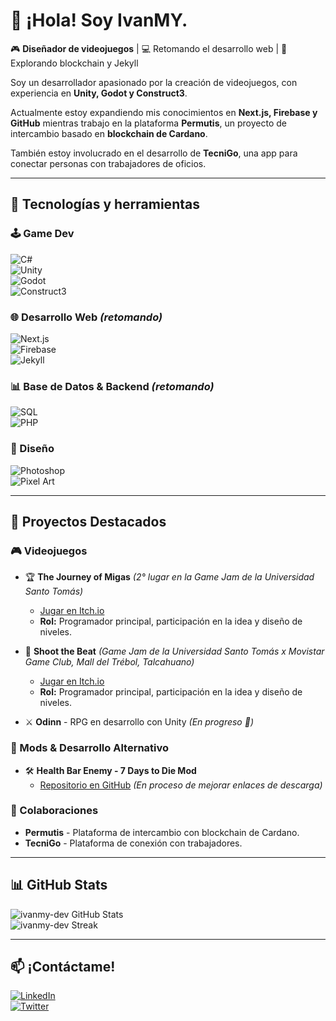# 👋 ¡Hola! Soy IvanMY.  

🎮 **Diseñador de videojuegos** | 💻 Retomando el desarrollo web | 🚀 Explorando blockchain y Jekyll  

Soy un desarrollador apasionado por la creación de videojuegos, con experiencia en **Unity, Godot y Construct3**. 

Actualmente estoy expandiendo mis conocimientos en **Next.js, Firebase y GitHub** mientras trabajo en la plataforma **Permutis**, un proyecto de intercambio basado en **blockchain de Cardano**.  

También estoy involucrado en el desarrollo de **TecniGo**, una app para conectar personas con trabajadores de oficios.  

---

## 🚀 Tecnologías y herramientas  

### **🕹️ Game Dev**  
![C#](https://img.shields.io/badge/C%23-%23239120.svg?style=flat&logo=c-sharp&logoColor=white)  
![Unity](https://img.shields.io/badge/Unity-%23000000.svg?style=flat&logo=unity&logoColor=white)  
![Godot](https://img.shields.io/badge/Godot-%23478CBF.svg?style=flat&logo=godot-engine&logoColor=white)  
![Construct3](https://img.shields.io/badge/Construct3-%23FF7F50.svg?style=flat&logo=construct3&logoColor=white)  

### **🌐 Desarrollo Web** *(retomando)*  
![Next.js](https://img.shields.io/badge/Next.js-000000?style=flat&logo=nextdotjs&logoColor=white)  
![Firebase](https://img.shields.io/badge/Firebase-%23FFCA28.svg?style=flat&logo=firebase&logoColor=white)  
![Jekyll](https://img.shields.io/badge/Jekyll-%23CC0000.svg?style=flat&logo=jekyll&logoColor=white)  

### **📊 Base de Datos & Backend** *(retomando)*  
![SQL](https://img.shields.io/badge/SQL-%2307405e.svg?style=flat&logo=mysql&logoColor=white)  
![PHP](https://img.shields.io/badge/PHP-%23777BB4.svg?style=flat&logo=php&logoColor=white)  

### **🎨 Diseño**  
![Photoshop](https://img.shields.io/badge/Adobe%20Photoshop-%2331A8FF.svg?style=flat&logo=adobe-photoshop&logoColor=white)  
![Pixel Art](https://img.shields.io/badge/Pixel%20Art-%23FFD700.svg?style=flat)  

---

## 📌 Proyectos Destacados  
### **🎮 Videojuegos**  
- 🏆 **The Journey of Migas** *(2° lugar en la Game Jam de la Universidad Santo Tomás)*  
  - [Jugar en Itch.io](https://itch.io/jam/dvj-first-jam/rate/2939414)  
  - **Rol:** Programador principal, participación en la idea y diseño de niveles.  

- 🎵 **Shoot the Beat** *(Game Jam de la Universidad Santo Tomás x Movistar Game Club, Mall del Trébol, Talcahuano)*  
  - [Jugar en Itch.io](https://itch.io/jam/dvj-first-jam/rate/3137515)  
  - **Rol:** Programador principal, participación en la idea y diseño de niveles.  

- ⚔️ **Odinn** - RPG en desarrollo con Unity *(En progreso 🚀)*  

### **🔧 Mods & Desarrollo Alternativo**  
- 🛠️ **Health Bar Enemy - 7 Days to Die Mod**  
  - [Repositorio en GitHub](https://github.com/ivanmy-dev/7DTD-MODS-IVANMY/tree/main/BarradeVidaEnemigos%20-%20HealthBarEnemy) *(En proceso de mejorar enlaces de descarga)*  

### **🤝 Colaboraciones**  
- **Permutis** - Plataforma de intercambio con blockchain de Cardano.  
- **TecniGo** - Plataforma de conexión con trabajadores.  

---

## 📊 GitHub Stats  
![ivanmy-dev GitHub Stats](https://github-readme-stats.vercel.app/api?username=ivanmy-dev&show_icons=true&theme=radical)  
![ivanmy-dev Streak](https://streak-stats.demolab.com/?user=ivanmy-dev&theme=radical)  

---

## 📫 ¡Contáctame!  
[![LinkedIn](https://img.shields.io/badge/LinkedIn-blue?style=flat&logo=linkedin)](https://linkedin.com/in/tuusuario)  
[![Twitter](https://img.shields.io/badge/Twitter-blue?style=flat&logo=twitter)](https://twitter.com/tuusuario)  

